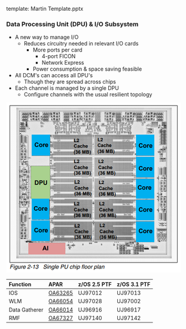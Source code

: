 template: Martin Template.pptx

### Data Processing Unit (DPU) &amp; I/O Subsystem
<!-- md2pptx: contentsplitdirn: h -->
<!-- md2pptx: contentsplit: 3 2 3 -->

* A new way to manage I/O
  * Reduces circuitry needed in relevant I/O cards
    * More ports per card
      * 4-port FICON
      * Network Express
    * Power consumption &amp; space saving feasible
* All DCM's can access all DPU's
  * Though they are spread across chips
* Each channel is managed by a single DPU
  * Configure channels with the usual resilient topology


![](telum_II_pu_chip.png)

|Function|APAR|z/OS 2.5 PTF|z/OS 3.1 PTF|
|:-|:-|:-|:-|
|IOS|[OA63265](https://www.ibm.com/support/pages/apar/OA63265)|UJ97012|UJ97013|
|WLM|[OA66054](https://www.ibm.com/support/pages/apar/OA66054)|UJ97028|UJ97002|
|Data Gatherer|[OA66014](https://www.ibm.com/support/pages/apar/OA66014)|UJ96916|UJ96917|
|RMF|[OA67327](https://www.ibm.com/support/pages/apar/OA67327)|UJ97140|UJ97142|
